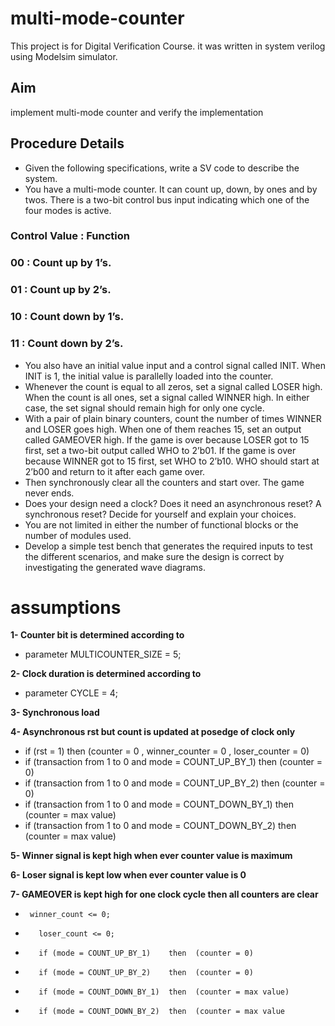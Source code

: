 # multi-mode-counter
This project is for Digital Verification Course. it was written in system verilog using Modelsim simulator.
## Aim
implement multi-mode counter and verify the implementation
## Procedure Details
- Given the following specifications, write a SV code to describe the system.
- You have a multi-mode counter. It can count up, down, by ones and by twos. There is
a two-bit control bus input indicating which one of the four modes is active.

###  Control Value   :     Function
###    00            :     Count up by 1’s.
###    01            :     Count up by 2’s.
###    10            :     Count down by 1’s.
###    11            :     Count down by 2’s.

- You also have an initial value input and a control signal called INIT. When INIT is 1,
the initial value is parallelly loaded into the counter.
- Whenever the count is equal to all zeros, set a signal called LOSER high. When the
count is all ones, set a signal called WINNER high. In either case, the set signal
should remain high for only one cycle.
- With a pair of plain binary counters, count the number of times WINNER and LOSER
goes high. When one of them reaches 15, set an output called GAMEOVER high. If
the game is over because LOSER got to 15 first, set a two-bit output called WHO to
2’b01. If the game is over because WINNER got to 15 first, set WHO to 2’b10. WHO
should start at 2’b00 and return to it after each game over.
- Then synchronously clear all the counters and start over. The game never ends.
- Does your design need a clock? Does it need an asynchronous reset? A synchronous
reset? Decide for yourself and explain your choices.
- You are not limited in either the number of functional blocks or the number of
modules used.
- Develop a simple test bench that generates the required inputs to test the different
scenarios, and make sure the design is correct by investigating the generated wave
diagrams.
# **assumptions**
**1- Counter bit is determined according to** 
- parameter MULTICOUNTER_SIZE = 5;
			 
**2- Clock duration is determined according to**
- parameter CYCLE = 4;
			 
**3- Synchronous load**

**4- Asynchronous rst but count is updated at posedge of clock only**
- if (rst = 1)                                              then  (counter = 0 , winner_counter = 0 , loser_counter = 0)
-	 if (transaction from 1 to 0  and  mode = COUNT_UP_BY_1)    then  (counter = 0)
-	 if (transaction from 1 to 0  and  mode = COUNT_UP_BY_2)    then  (counter = 0)
-	 if (transaction from 1 to 0  and  mode = COUNT_DOWN_BY_1)  then  (counter = max value)
-	 if (transaction from 1 to 0  and  mode = COUNT_DOWN_BY_2)  then  (counter = max value)

**5- Winner signal is kept high when ever counter value is maximum**

**6- Loser signal is kept low when ever counter value is 0**

**7- GAMEOVER is kept high for one clock cycle then all counters are clear**
 -      winner_count <= 0;
-	     loser_count <= 0;
-	     if (mode = COUNT_UP_BY_1)    then  (counter = 0)
-	     if (mode = COUNT_UP_BY_2)    then  (counter = 0)
-	     if (mode = COUNT_DOWN_BY_1)  then  (counter = max value)
-	     if (mode = COUNT_DOWN_BY_2)  then  (counter = max value
